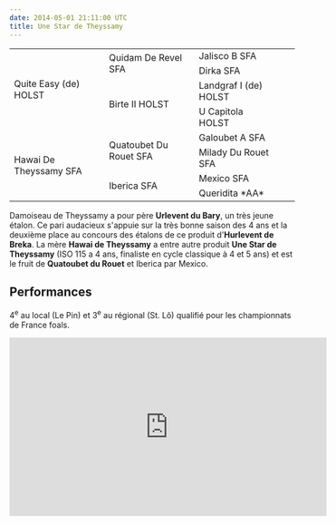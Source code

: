 ```yaml
---
date: 2014-05-01 21:11:00 UTC
title: Une Star de Theyssamy
---
```


<table class="genealogie">
	<tr>
		<td rowspan="4" class="c-cell">Quite Easy (de) HOLST</td>
		<td rowspan="2" class="c-cell">Quidam De Revel SFA</td>
		<td class="c-cell">Jalisco B SFA</td>
	</tr>
	<tr>
		<td class="c-cell">Dirka SFA</td>
		<td></td>
		<td></td>
	</tr>
	<tr>
		<td rowspan="2" class="c-cell">Birte II HOLST</td>
		<td class="c-cell">Landgraf I (de) HOLST</td>
		<td></td>
	</tr>
	<tr>
		<td class="c-cell">U Capitola HOLST</td>
		<td></td>
		<td></td>
	</tr>
	<tr>
		<td rowspan="4" class="c-cell">Hawai De Theyssamy SFA</td>
		<td rowspan="2" class="c-cell">Quatoubet Du Rouet SFA</td>
		<td class="c-cell">Galoubet A SFA</td>
	</tr>
	<tr>
		<td class="c-cell">Milady Du Rouet SFA</td>
		<td></td>
		<td></td>
	</tr>
	<tr>
		<td rowspan="2" class="c-cell">Iberica SFA</td>
		<td class="c-cell">Mexico SFA</td>
		<td></td>
	</tr>
	<tr>
		<td class="c-cell">Queridita *AA*</td>
		<td></td>
		<td></td>
	</tr>
</table>

Damoiseau de Theyssamy a pour père **Urlevent du Bary**, un très jeune étalon. Ce pari audacieux s'appuie sur la très bonne saison des 4 ans et la deuxième place au concours des étalons de ce produit d'**Hurlevent de Breka**. La mère **Hawai de Theyssamy** a entre autre produit **Une Star de Theyssamy** (ISO 115 a 4 ans, finaliste en cycle classique à 4 et 5 ans) et est le fruit de **Quatoubet du Rouet** et Iberica par Mexico.

## Performances

4<sup>e</sup> au local (Le Pin) et 3<sup>e</sup> au régional (St. Lô) qualifié pour les championnats de France foals.

<iframe width="560" height="315" src="https://www.youtube.com/embed/9tJ3kve002A" frameborder="0" allowfullscreen></iframe>
